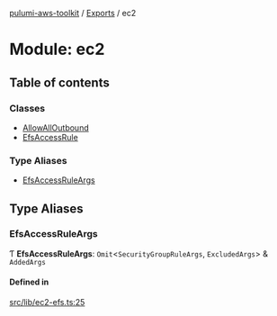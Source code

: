 [pulumi-aws-toolkit](../README.md) / [Exports](../modules.md) / ec2

# Module: ec2

## Table of contents

### Classes

- [AllowAllOutbound](../classes/ec2.AllowAllOutbound.md)
- [EfsAccessRule](../classes/ec2.EfsAccessRule.md)

### Type Aliases

- [EfsAccessRuleArgs](ec2.md#efsaccessruleargs)

## Type Aliases

### EfsAccessRuleArgs

Ƭ **EfsAccessRuleArgs**: `Omit`<`SecurityGroupRuleArgs`, `ExcludedArgs`\> & `AddedArgs`

#### Defined in

[src/lib/ec2-efs.ts:25](https://github.com/iapetos163/pulumi-aws-toolkit/blob/e0762b2/src/lib/ec2-efs.ts#L25)
